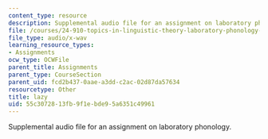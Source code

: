 ```yaml
---
content_type: resource
description: Supplemental audio file for an assignment on laboratory phonology.
file: /courses/24-910-topics-in-linguistic-theory-laboratory-phonology-spring-2007/55c3072813fb9f1ebde95a6351c49961_lazy.wav
file_type: audio/x-wav
learning_resource_types:
- Assignments
ocw_type: OCWFile
parent_title: Assignments
parent_type: CourseSection
parent_uid: fcd2b437-0aae-a3dd-c2ac-02d87da57634
resourcetype: Other
title: lazy
uid: 55c30728-13fb-9f1e-bde9-5a6351c49961
---
```

Supplemental audio file for an assignment on laboratory phonology.